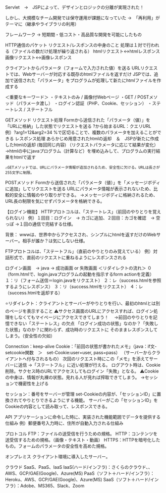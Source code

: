 Servlet　→　JSPによって、デザインとロジックの分離が実現された！

しかし、大規模なチーム開発では保守運用が課題になっていた
→　「再利用」がテーマに（継承やライブラリの利用）

フレームワーク
  → 短期間・低コスト・高品質な開発を可能にしたもの

HTTP通信のパケット
  リクエスト/レスポンスの中身のこと
    処理は１対で行われる（ファイルの数だけ処理が繰り返される）
      htmlリクエスト↔︎htmlレスポンス
      画像リクエスト↔︎画像レスポンス
  
  クライアントからパラメータ（フォームで入力された値）を送る
    URLリクエストでは、Webサーバーが対応する既存のhtmlファイルを返すだけ
    JSPでは、追加で送信された「パラメータ」をプログラムが処理して新たにhtmlファイルを作成する
    

  ＜重要なキーワード＞
  ・テキストのみ / 画像付Webページ
  ・GET / POSTメソッド（パラメータ渡し）
  ・ログイン認証（PHP、Cookie、セッション）
  ・ステートレス / ステートフル


GETメソッド
  リクエスト処理
    Formから送信された「パラメータ（値）」を「URLに格納」した状態でリクエストを送る
      ?から始まるURL：クエリURL
        例）?arg1=12&arg2=34
      %で区切ることで、複数のパラメータを加えることができる
  レスポンス処理
    あらかじめ用意されたhtmlの返却　＆　JSPが新たに作成したhtmlの返却
          (毎回同じ内容)            （リクエストパラメータに応じて結果が変化）
      →htmlの中にjavaプログラム（計算など）を埋め込みして、プログラムの実行結果をhtmlで返す

    ⚠️GETメソッドでは、URLにパラメータ情報が追加されるため、安全性に欠ける。URLは長さが255文字に制限。

POSTメソッド
  Formから送信された「パラメータ（値）」を「メッセージボディに追加」してリクエストを送る
  URLにパラメータ情報が表示されないため、比較的安全に情報のやり取りができる。
  →メッセージボディに格納されるため、URL長の制限を気にせずパラメータを格納できる。


【ログイン機能】
HTTPプロトコルは、「ステートレス」（前回のやりとりを覚えられない）
例）１回目：ログイン　→ カゴに追加、２回目：カゴを確認　→ 空っぽ
→１回の通信で完結する仕様。

背景：
wwwは、世界中からアクセスされ、シンプルにhtmlを返すだけのWebサーバー。相手が誰か？は気にしない仕様。

FTPプロトコルは、「ステートフル」（直前のやりとりのみ覚えている）
例）対話形式で、直前のリクエストに重ねるようにレスポンスされる

ログイン画面　→ java → 成功画面 or 失敗画面
＜リダイレクトの流れ＞
０（form.htmlで、login.javaプログラムの起動を指示するform actionを定義）
１：リ（フォーム送信＝login.javaをリクエスト）
２：レ（success.htmlを参照するようにレスポンス）
３：リ（success.htmlをリクエスト）
４：レ（success.htmlを返却する）

⭐️リダイレクト：クライアントとサーバーがやりとりを行い、最初のhtmlとは別のページを表示すること
⚠️サクセス画面のURLにアクセスすれば、ログイン処理をしなくてもマイページにアクセスできてしまう！
　→前回のやりとりを記憶できない「ステートレス」の欠点
    「ログイン成功の状態」なのか？「失敗した状態」なのか？に関わらず、成功時のリクエストに
    そのままレスポンスしてしまう。（安全性の欠如）

Connection：keep-alive
Cookie：「前回の状態が書かれたメモ」（java：if文-setcookie関数　＞　set-Cookie:user=user, pass=pass）
        （サーバーからクライアントへ付与されるもの）
        次回のリクエスト時にこの「メモ」を添えてサーバーに送信
          →「ステートフル」に近い処理が行える。
          ログアウト時は、Cookie削除。サクセス時のURLでアクセスしてもログイン「失敗」となる。
  ⚠️Cookieの中身は、情報が丸裸の状態。見れる人が見れば搾取できてしまう。
    →セッションで機密性を上げる

セッション：番号をサーバーが管理
          set-Cookieの内容が、「セッションID」に置換されてやりとりできるようにする機能。
          サーバーがこの「セッションID」をCookieの内容として読み取って、レスポンスできる。


API
  アプリケーションに命令した時に、実装された機能範囲でデータを提供する仕組み
  例）郵便番号入力時に、住所が自動入力される仕組み

プロトコル
  FTP：ファイルの送受信を行うための規格。
  HTTP：コンテンツを送受信するための規格。（画像・テキスト・動画）
  HTTPS：HTTPを暗号化したもの。フォームのパラメータの安全性を高めた規格。

オンプレミス
  クライアント環境に導入したサーバー。

クラウド
  SaaS、PaaS、IaaS
  IaaS(ハード/インフラ)：さくらのクラウド、、AWS、GCP/GAE(Google)、Azure(MS)
  PaaS（ソフト＋ハード/インフラ）：Heroku、AWS、GCP/GAE(Google)、Azure(MS)
  SaaS（ソフト＋ハード/インフラ）：Adobe、MS365、Slack、Zoom

